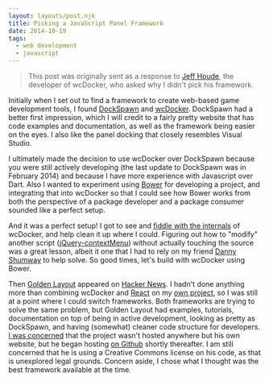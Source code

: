 ```yaml
---
layout: layouts/post.njk
title: Picking a JavaScript Panel Framework
date: 2014-10-19
tags:
  - web development
  - javascript
---
```


> This post was originally sent as a response to [Jeff Houde](https://github.com/Lochemage), the developer of wcDocker, who asked why I didn't pick his framework.

Initially when I set out to find a framework to create web-based game development tools, I found [DockSpawn](http://www.dockspawn.com/) and [wcDocker](https://github.com/WebCabin/wcDocker). DockSpawn had a better first impression, which I will credit to a fairly pretty website that has code examples and documentation, as well as the framework being easier on the eyes. I also like the panel docking that closely resembles Visual Studio.

I ultimately made the decision to use wcDocker over DockSpawn because you were still actively developing (the last update to DockSpawn was in February 2014) and because I have more experience with Javascript over Dart. Also I wanted to experiment using [Bower](http://bower.io/) for developing a project, and integrating that into wcDocker so that I could see how Bower works from both the perspective of a package developer and a package consumer sounded like a perfect setup.

And it was a perfect setup! I got to see and [fiddle with the internals](https://github.com/WebCabin/wcDocker/pull/11) of wcDocker, and help clean it up where I could. Figuring out how to "modify" another script ([jQuery-contextMenu](http://medialize.github.io/jQuery-contextMenu/)) without actually touching the source was a great lesson, albeit it one that I had to rely on my friend [Danny Shumway](https://github.com/danShumway) to help solve. So good times, let's build with wcDocker using Bower.

Then [Golden Layout](https://golden-layout.com/) appeared on [Hacker News](https://news.ycombinator.com/item?id=3D8400265). I hadn't done anything more than combining wcDocker and [React](http://facebook.github.io/react/) on my [own project](https://github.com/Circular-Studios/dash.js), so I was still at a point where I could switch frameworks. Both frameworks are trying to solve the same problem, but Golden Layout had examples, tutorials, documentation on top of being in active development, looking as pretty as DockSpawn, and having (somewhat) cleaner code structure for developers. [I was concerned](https://news.ycombinator.com/item?id=3D8402663) that the project wasn't hosted anywhere but his own website, but he began hosting [on Github](https://github.com/hoxton-one/golden-layout) shortly thereafter. I am still concerned that he is using a Creative Commons license on his code, as that is unexplored legal grounds. Concern aside, I chose what I thought was the best framework available at the time.
